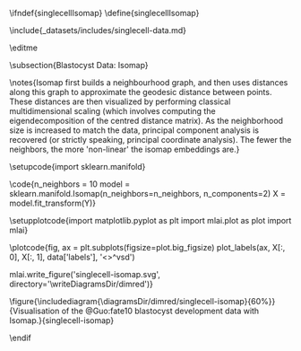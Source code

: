 \ifndef{singlecellIsomap}
\define{singlecellIsomap}

\include{_datasets/includes/singlecell-data.md}

\editme

\subsection{Blastocyst Data: Isomap}

\notes{Isomap first builds a neighbourhood graph, and then uses distances along this graph to approximate the geodesic distance between points. These distances are then visualized by performing classical multidimensional scaling (which involves computing the eigendecomposition of the centred distance matrix). As the neighborhood size is increased to match the data, principal component analysis is recovered (or strictly speaking, principal coordinate analysis). The fewer the neighbors, the more 'non-linear' the isomap embeddings are.}


\setupcode{import sklearn.manifold}

\code{n_neighbors = 10
model = sklearn.manifold.Isomap(n_neighbors=n_neighbors, n_components=2)
X = model.fit_transform(Y)}

\setupplotcode{import matplotlib.pyplot as plt
import mlai.plot as plot
import mlai}

\plotcode{fig, ax = plt.subplots(figsize=plot.big_figsize)
plot_labels(ax, X[:, 0], X[:, 1], data['labels'], '<>^vsd')


mlai.write_figure('singlecell-isomap.svg', directory='\writeDiagramsDir/dimred')}

\figure{\includediagram{\diagramsDir/dimred/singlecell-isomap}{60%}}{Visualisation of the @Guo:fate10 blastocyst development data with Isomap.}{singlecell-isomap}


\endif
